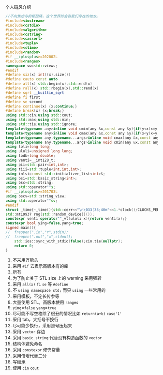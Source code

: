 个人码风介绍
```cpp
//不向焦虑与抑郁投降，这个世界终会有我们存在的地方。
#include<iostream>
#include<cstdio>
#include<algorithm>
#include<cstring>
#include<cassert>
#include<tuple>
#include<ctime>
#include<random>
#if __cplusplus>=202002L
#include<ranges>
namespace vw=std::views;
#endif
#define siz(x) int((x).size())
#define cauto const auto
#define all(x) std::begin(x),std::end(x)
#define rall(x) std::rbegin(x),std::rend(x)
#define sqrt __builtin_sqrt
#define fi first
#define se second
#define continue(x) {x;continue;}
#define break(x) {x;break;}
using std::cin;using std::cout;
using std::max;using std::min;
using std::tie;using std::ignore;
template<typename any>inline void cmin(any &x,const any &y){if(y<x)x=y;}
template<typename any>inline void cmax(any &x,const any &y){if(x<y)x=y;}
template<typename any,typename...args>inline void cmax(any &x,const any &y,const args &...z){cmax(x,y);cmax(x,z...);}
template<typename any,typename...args>inline void cmin(any &x,const any &y,const args &...z){cmin(x,y);cmin(x,z...);}
using loli=long long;
using uloli=unsigned long long;
using lodb=long double;
using venti=__int128_t;
using pii=std::pair<int,int>;
using tiii=std::tuple<int,int,int>;
using inlsi=const std::initializer_list<int>&;
using bsi=std::basic_string<int>;
using bsc=std::string;
using std::operator""s;
#if __cplusplus>=201703L
using bscv=std::string_view;
using std::operator""sv;
#endif
struct _time{~_time(){std::cerr<<"\n\033[33;40m"<<1.*clock()/CLOCKS_PER_SEC<<"s\033[37;40m";}}_TM;
std::mt19937 rng(std::random_device{}());
constexpr venti operator""_vt(uloli x){return venti(x);}
constexpr bool ying=false,yang=true;
signed main(){
//	freopen(".in","r",stdin);
//	freopen(".out","w",stdout);
	std::ios::sync_with_stdio(false);cin.tie(nullptr);
	return 0;
}
```
1. 不采用万能头
1. 采用 `#if` 去表示高版本有的库
1. 所有
1. 为了防止关于 STL size 上的 warning 采用强转
1. 采用 `all(x)` `fi` `se` 等 `#define`
1. 不 `using namespace std;` 而只 `using` 一些常用的
1. 采用模板，不定长传参等
1. 大量使用 STL，高版本使用 `ranges`
1. `ying`=`false` `yang`=`true`
1. 尽可能不写空格除了很丑的情况比如 `return(a+b)` `case'1'`
1. 采用 tab，大括号不换行
1. 尽可能少换行，采用逗号压起来
1. 采用 `vector` 存边
1. 采用 `basic_string` 代替没有构造函数的 `vector`
1. 结构体避免命名
1. 采用 `constexpr` 修饰常量
1. 采用倍增代替二分
1. 写继承
1. 使用 `cin` `cout`
